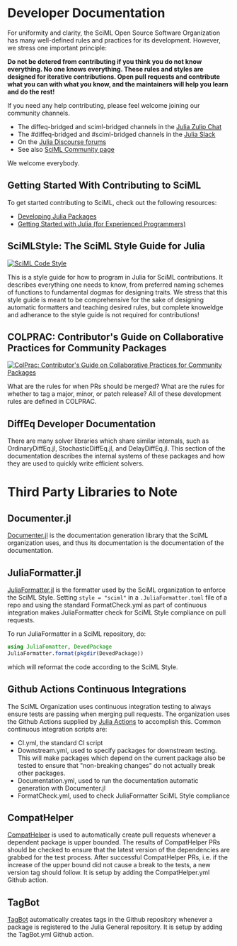 # Developer Documentation

For uniformity and clarity, the SciML Open Source Software Organization has many
well-defined rules and practices for its development. However, we stress one
important principle:

**Do not be detered from contributing if you think you do not know everything. No
one knows everything. These rules and styles are designed for iterative contributions.
Open pull requests and contribute what you can with what you know, and the maintainers
will help you learn and do the rest!**

If you need any help contributing, please feel welcome joining our community channels.

- The diffeq-bridged and sciml-bridged channels in the [Julia Zulip Chat](https://julialang.zulipchat.com/)
- The #diffeq-bridged and #sciml-bridged channels in the [Julia Slack](https://julialang.org/slack/)
- On the [Julia Discourse forums](https://discourse.julialang.org)
- See also [SciML Community page](https://sciml.ai/community/)

We welcome everybody.

## Getting Started With Contributing to SciML

To get started contributing to SciML, check out the following resources:

- [Developing Julia Packages](https://www.youtube.com/watch?v=QVmU29rCjaA)
- [Getting Started with Julia (for Experienced Programmers)](https://www.youtube.com/watch?v=-lJK92bEKow)

## SciMLStyle: The SciML Style Guide for Julia 

[![SciML Code Style](https://img.shields.io/static/v1?label=code%20style&message=SciML&color=9558b2&labelColor=389826)](https://github.com/SciML/SciMLStyle)

This is a style guide for how to program in Julia for SciML contributions. It describes
everything one needs to know, from preferred naming schemes of functions to fundamental
dogmas for designing traits. We stress that this style guide is meant to be comprehensive
for the sake of designing automatic formatters and teaching desired rules, but complete
knoweldge and adherance to the style guide is not required for contributions!

## COLPRAC: Contributor's Guide on Collaborative Practices for Community Packages

[![ColPrac: Contributor's Guide on Collaborative Practices for Community Packages](https://img.shields.io/badge/ColPrac-Contributor's%20Guide-blueviolet)](https://github.com/SciML/ColPrac)

What are the rules for when PRs should be merged? What are the rules for whether to tag
a major, minor, or patch release? All of these development rules are defined in COLPRAC.

## DiffEq Developer Documentation

There are many solver libraries which share similar internals, such as OrdinaryDiffEq.jl,
StochasticDiffEq.jl, and DelayDiffEq.jl. This section of the documentation describes the
internal systems of these packages and how they are used to quickly write efficient
solvers.

# Third Party Libraries to Note

## Documenter.jl

[Documenter.jl](https://github.com/JuliaDocs/Documenter.jl) is the documentation generation
library that the SciML organization uses, and thus its documentation is the documentation
of the documentation.

## JuliaFormatter.jl

[JuliaFormatter.jl](https://github.com/domluna/JuliaFormatter.jl) is the formatter used by the
SciML organization to enforce the SciML Style. Setting `style = "sciml"` in a `.JuliaFormatter.toml`
file of a repo and using the standard FormatCheck.yml as part of continuous integration makes
JuliaFormatter check for SciML Style compliance on pull requests.

To run JuliaFormatter in a SciML repository, do:

```julia
using JuliaFomatter, DevedPackage
JuliaFormatter.format(pkgdir(DevedPackage))
```

which will reformat the code according to the SciML Style.

## Github Actions Continuous Integrations

The SciML Organization uses continuous integration testing to always ensure tests are passing when merging
pull requests. The organization uses the Github Actions supplied by [Julia Actions](https://github.com/julia-actions)
to accomplish this. Common continuous integration scripts are:

- CI.yml, the standard CI script
- Downstream.yml, used to specify packages for downstream testing. This will make packages which depend on the current
  package also be tested to ensure that "non-breaking changes" do not actually break other packages.
- Documentation.yml, used to run the documentation automatic generation with Documenter.jl
- FormatCheck.yml, used to check JuliaFormatter SciML Style compliance

## CompatHelper

[CompatHelper](https://github.com/JuliaRegistries/CompatHelper.jl) is used to automatically create pull requests whenever
a dependent package is upper bounded. The results of CompatHelper PRs should be checked to ensure that the latest version
of the dependencies are grabbed for the test process. After successful CompatHelper PRs, i.e. if the increase of the upper
bound did not cause a break to the tests, a new version tag should follow. It is setup by adding the CompatHelper.yml Github action.

## TagBot

[TagBot](https://github.com/JuliaRegistries/TagBot) automatically creates tags in the Github repository whenever a package
is registered to the Julia General repository. It is setup by adding the TagBot.yml Github action.

